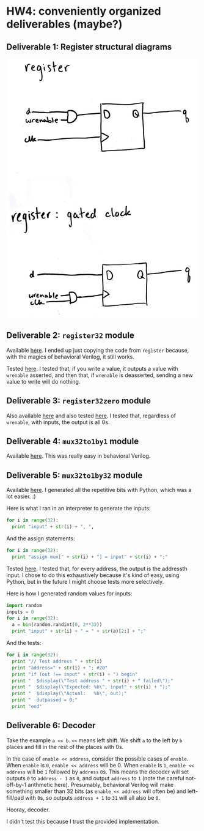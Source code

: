 # HW4: conveniently organized deliverables (maybe?)

## Deliverable 1: Register structural diagrams

![Register diagrams](images/register_diagrams.jpg)

## Deliverable 2: `register32` module

Available [here](register.v). I ended up just copying the code from `register` because, with the magics of behavioral Verilog, it still works.

Tested [here](register.t.v). I tested that, if you write a value, it outputs a value with `wrenable` asserted, and then that, if `wrenable` is deasserted, sending a new value to write will do nothing.

## Deliverable 3: `register32zero` module

Also available [here](register.v) and also tested [here](register.t.v). I tested that, regardless of `wrenable`, with inputs, the output is all 0s.

## Deliverable 4: `mux32to1by1` module

Available [here](mux.v). This was really easy in behavioral Verilog.

## Deliverable 5: `mux32to1by32` module

Available [here](mux.v). I generated all the repetitive bits with Python, which was a lot easier. :)

Here is what I ran in an interpreter to generate the inputs:
```python
for i in range(32):
  print "input" + str(i) + ", ",
```

And the assign statements:
```python
for i in range(32):
  print "assign mux[" + str(i) + "] = input" + str(i) + ";"
```

Tested [here](mux.t.v). I tested that, for every address, the output is the addressth input. I chose to do this exhaustively because it's kind of easy, using Python, but in the future I might choose tests more selectively.

Here is how I generated random values for inputs:
```python
import random
inputs = 0
for i in range(32):
  a = bin(random.randint(0, 2**32))
  print "input" + str(i) + " = " + str(a)[2:] + ";"
```

And the tests:
```python
for i in range(32):
  print "// Test address " + str(i)
  print "address=" + str(i) + "; #20"
  print "if (out !== input" + str(i) + ") begin"
  print "  $display(\"Test address " + str(i) + " failed\");"
  print "  $display(\"Expected: %b\", input" + str(i) + ");"
  print "  $display(\"Actual:   %b\", out);"
  print "  dutpassed = 0;"
  print "end"
```

## Deliverable 6: Decoder

Take the example `a << b`. `<<` means left shift. We shift `a` to the left by `b` places and fill in the rest of the places with 0s.

In the case of `enable << address`, consider the possible cases of `enable`. When `enable` is `0`, `enable << address` will be 0. When `enable` is `1`, `enable << address` will be `1` followed by `address` `0`s. This means the decoder will set outputs `0` to `address - 1` as `0`, and output `address` to `1` (note the careful not-off-by-1 arithmetic here). Presumably, behavioral Verilog will make something smaller than 32 bits (as `enable << address` will often be) and left-fill/pad with `0`s, so outputs `address + 1` to `31` will all also be `0`.

Hooray, decoder.

I didn't test this because I trust the provided implementation.
